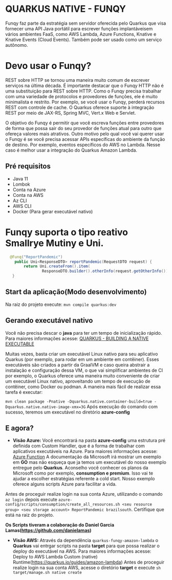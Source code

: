 


# QUARKUS NATIVE - FUNQY
Funqy faz parte da estratégia sem servidor oferecida pelo Quarkus que visa fornecer uma API Java portátil para escrever funções implantáveis ​​em vários ambientes FaaS, como AWS Lambda, Azure Functions, Knative e Knative Events (Cloud Events). Também pode ser usado como um serviço autônomo.


# Devo usar o Funqy?
REST sobre HTTP se tornou uma maneira muito comum de escrever serviços na última década. É importante destacar que o Funqy HTTP não é uma substituição para REST sobre HTTP. Como o Funqy precisa trabalhar com uma variedade de protocolos e provedores de funções, ele é muito minimalista e restrito. Por exemplo, se você usar o Funqy, perderá recursos REST com controle de cache. O Quarkus oferece suporte à integração REST por meio de JAX-RS, Spring MVC, Vert.x Web e Servlet.

O objetivo do Funqy é permitir que você escreva funções entre provedores de forma que possa sair do seu provedor de funções atual para outro que ofereça valores mais atrativos. Outro motivo pelo qual você vai querer usar o Funqy é se você precisa acessar APIs específicas do ambiente da função de destino. Por exemplo, eventos específicos do AWS no Lambda. Nesse caso é melhor usar a integração do Quarkus Amazon Lambda.

## Pré requisitos
* Java 11
* Lombok
* Conta na Azure
* Conta na AWS
* Az CLI
* AWS CLI
* Docker (Para gerar executável nativo)

# Funqy suporta o tipo reativo Smallrye Mutiny e Uni.
```java
  @Funq("ReportPandemic")
	public Uni<ResponseDTO> reportPandemic(RequestDTO request) {
		return Uni.createFrom().item(
				ResponseDTO.builder().otherInfo(request.getOtherInfo()).guid(UUID.randomUUID().toString()).build());
   }
```


## Start da aplicação(Modo desenvolvimento)
Na raiz do projeto execute: `mvn compile quarkus:dev`

## Gerando executável nativo
Você não precisa descar o __java__ para ter um tempo de inicialização rápido. Para maiores informações acesse: [QUARKUS - BUILDING A NATIVE EXECUTABLE](https://quarkus.io/guides/building-native-image#container-runtime)


Muitas vezes, basta criar um executável Linux nativo para seu aplicativo Quarkus (por exemplo, para rodar em um ambiente em contêiner). Esses executáveis são criados a partir da GraalVM e caso queira abstrair a instalação e configuração dessa VM, o que vai simplificar ambientes de CI por exemplo, o Quarkus oferece uma maneira muito conveniente de criar um executável Linux nativo, aproveitando um tempo de execução de contêiner, como Docker ou podman. A maneira mais fácil de realizar essa tarefa é executar:

`mvn clean package -Pnative -Dquarkus.native.container-build=true -Dquarkus.native.native-image-xmx=3G`
Após execução do comando com sucesso, teremos um executável no diretório __azure-config__

## E agora?

* __Visão Azure:__
Você encontrará na pasta __azure-config__ uma estrutura pré definida com Custom Handler, que é a forma de trabalhar com aplicativos executáveis na Azure. Para maiores informações acesse: [Azure Function](https://docs.microsoft.com/en-us/azure/azure-functions/create-first-function-vs-code-other?tabs=go%2Cmacos) 
A documentação da Microsoft irá mostrar um exemplo em __GO__ mas não esqueça que ja temos um executável do nosso exemplo entregue pelo __Quarkus__. 
Aconselho você conhecer os planos da Microsoft como por exemplo, __consumption e premium__. Isso vai te ajudar a escolher estratégias referente a cold start. Nosso exemplo oferece alguns scripts Azure para facilitar a vida.

Antes de proceguir realize login na sua conta Azure, utilizando o comando `az login` depois execute
 `azure-config/scripts/consumption/create_all_resources.sh <seu resource group> <seu storage account> ReportPandemic brazilsouth`. Certifique que está na raiz do projeto.
 
__Os Scripts tiveram a colaboração do Daniel Garcia Lamas(https://github.com/danielamas)__  

* __Visão AWS:__
Através da dependência `quarkus-funqy-amazon-lambda` o __Quarkus__ vai entrgar scripts na pasta __target__ para que possa realizar o deploy do executável na AWS. Para maiores informações acesse: Deploy to AWS Lambda Custom (native) Runtime(https://quarkus.io/guides/amazon-lambda)
Antes de proceguir realize login na sua conta AWS, acesse o diretório __target__ e execute `sh target/manage.sh native create`



